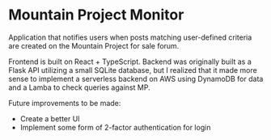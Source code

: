 # Mountain Project Monitor

Application that notifies users when posts matching user-defined
criteria are created on the Mountain Project for sale forum.

Frontend is built on React + TypeScript. Backend was originally
built as a Flask API utilizing a small SQLite database, but I
realized that it made more sense to implement a serverless backend
on AWS using DynamoDB for data and a Lamba to check queries against MP.

Future improvements to be made:

- Create a better UI
- Implement some form of 2-factor authentication for login
